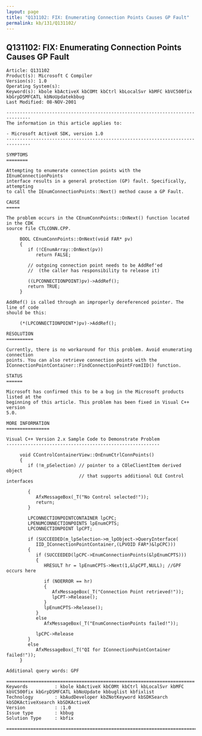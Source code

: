 ```yaml
---
layout: page
title: "Q131102: FIX: Enumerating Connection Points Causes GP Fault"
permalink: kb/131/Q131102/
---
```


## Q131102: FIX: Enumerating Connection Points Causes GP Fault

	Article: Q131102
	Product(s): Microsoft C Compiler
	Version(s): 1.0
	Operating System(s): 
	Keyword(s): kbole kbActiveX kbCOMt kbCtrl kbLocalSvr kbMFC kbVC500fix kbGrpDSMFCATL kbNoUpdatekbbug
	Last Modified: 08-NOV-2001
	
	-------------------------------------------------------------------------------
	The information in this article applies to:
	
	- Microsoft ActiveX SDK, version 1.0 
	-------------------------------------------------------------------------------
	
	SYMPTOMS
	========
	
	Attempting to enumerate connection points with the IEnumConnectionPoints
	interface results in a general protection (GP) fault. Specifically, attempting
	to call the IEnumConnectionPoints::Next() method cause a GP Fault.
	
	CAUSE
	=====
	
	The problem occurs in the CEnumConnPoints::OnNext() function located in the CDK
	source file CTLCONN.CPP.
	
	     BOOL CEnumConnPoints::OnNext(void FAR* pv)
	     {
	        if (!CEnumArray::OnNext(pv))
	           return FALSE;
	
	        // outgoing connection point needs to be AddRef'ed
	        //  (the caller has responsibility to release it)
	
	        ((LPCONNECTIONPOINT)pv)->AddRef();
	        return TRUE;
	     }
	
	AddRef() is called through an improperly dereferenced pointer. The line of code
	should be this:
	
	     (*(LPCONNECTIONPOINT*)pv)->AddRef();
	
	RESOLUTION
	==========
	
	Currently, there is no workaround for this problem. Avoid enumerating connection
	points. You can also retrieve connection points with the
	IConnectionPointContainer::FindConnectionPointFromIID() function.
	
	STATUS
	======
	
	Microsoft has confirmed this to be a bug in the Microsoft products listed at the
	beginning of this article. This problem has been fixed in Visual C++ version
	5.0.
	
	MORE INFORMATION
	================
	
	Visual C++ Version 2.x Sample Code to Demonstrate Problem
	---------------------------------------------------------
	
	     void CControlContainerView::OnEnumCtrlConnPoints()
	     {
	        if (!m_pSelection) // pointer to a COleClientItem derived object
	                           // that supports additional OLE Control interfaces
	
	        {
	           AfxMessageBox(_T("No Control selected!"));
	           return;
	        }
	
	        LPCONNECTIONPOINTCONTAINER lpCPC;
	        LPENUMCONNECTIONPOINTS lpEnumCPTS;
	        LPCONNECTIONPOINT lpCPT;
	
	        if (SUCCEEDED(m_lpSelection->m_lpObject->QueryInterface(
	           IID_IConnectionPointContainer,(LPVOID FAR*)&lpCPC)))
	        {
	           if (SUCCEEDED(lpCPC->EnumConnectionPoints(&lpEnumCPTS)))
	           {
	              HRESULT hr = lpEnumCPTS->Next(1,&lpCPT,NULL); //GPF occurs here
	
	              if (NOERROR == hr)
	              {
	                 AfxMessageBox(_T("Connection Point retrieved!"));
	                 lpCPT->Release();
	              }
	              lpEnumCPTS->Release();
	           }
	           else
	              AfxMessageBox(_T("EnumConnectionPoints failed!"));
	
	           lpCPC->Release
	        }
	        else
	           AfxMessageBox(_T("QI for IConnectionPointContainer failed!"));
	     }
	
	Additional query words: GPF
	
	======================================================================
	Keywords          : kbole kbActiveX kbCOMt kbCtrl kbLocalSvr kbMFC kbVC500fix kbGrpDSMFCATL kbNoUpdate kbbuglist kbfixlist
	Technology        : kbAudDeveloper kbZNotKeyword kbSDKSearch kbSDKActiveXsearch kbSDKActiveX
	Version           : :1.0
	Issue type        : kbbug
	Solution Type     : kbfix
	
	=============================================================================
	
